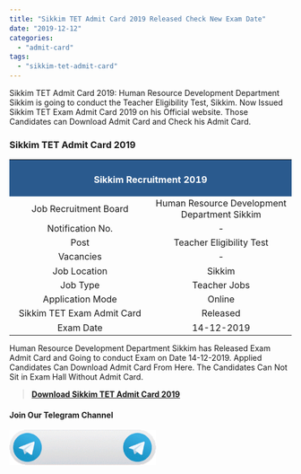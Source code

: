 ```yaml
---
title: "Sikkim TET Admit Card 2019 Released Check New Exam Date"
date: "2019-12-12"
categories: 
  - "admit-card"
tags: 
  - "sikkim-tet-admit-card"
---
```


Sikkim TET Admit Card 2019: Human Resource Development Department Sikkim is going to conduct the Teacher Eligibility Test, Sikkim. Now Issued Sikkim TET Exam Admit Card 2019 on his Official website. Those Candidates can Download Admit Card and Check his Admit Card.

### **Sikkim TET Admit Card 2019**

<table style="border-collapse: collapse; width: 100%;"><tbody><tr><td style="width: 50%; background-color: #2a5a8e; text-align: center;" colspan="2"><h3><strong><span style="color: #ffffff;">Sikkim Recruitment 2019</span></strong></h3></td></tr><tr><td style="width: 50%; text-align: center;"><span style="font-size: 12pt;">Job Recruitment Board</span></td><td style="width: 50%; text-align: center;"><span style="font-size: 12pt;">Human Resource Development Department Sikkim</span></td></tr><tr><td style="width: 50%; text-align: center;"><span style="font-size: 12pt;">Notification No.</span></td><td style="width: 50%; text-align: center;"><span style="font-size: 12pt;">-</span></td></tr><tr><td style="width: 50%; text-align: center;"><span style="font-size: 12pt;">Post</span></td><td style="width: 50%; text-align: center;"><span style="font-size: 12pt;">Teacher Eligibility Test</span></td></tr><tr><td style="width: 50%; text-align: center;"><span style="font-size: 12pt;">Vacancies</span></td><td style="width: 50%; text-align: center;"><span style="font-size: 12pt;">-</span></td></tr><tr><td style="width: 50%; text-align: center;"><span style="font-size: 12pt;">Job Location</span></td><td style="width: 50%; text-align: center;"><span style="font-size: 12pt;">Sikkim</span></td></tr><tr><td style="width: 50%; text-align: center;"><span style="font-size: 12pt;">Job Type</span></td><td style="width: 50%; text-align: center;"><span style="font-size: 12pt;">Teacher Jobs</span></td></tr><tr><td style="width: 50%; text-align: center;"><span style="font-size: 12pt;">Application Mode</span></td><td style="width: 50%; text-align: center;"><span style="font-size: 12pt;">Online</span></td></tr><tr><td style="width: 50%; text-align: center;"><span style="font-size: 12pt;">Sikkim TET Exam Admit Card</span></td><td style="width: 50%; text-align: center;"><span style="font-size: 12pt;">Released</span></td></tr><tr><td style="width: 50%; text-align: center;"><span style="font-size: 12pt;">Exam Date</span></td><td style="width: 50%; text-align: center;"><span style="font-size: 12pt;">14-12-2019</span></td></tr></tbody></table>

Human Resource Development Department Sikkim has Released Exam Admit Card and Going to conduct Exam on Date 14-12-2019. Applied Candidates Can Download Admit Card From Here. The Candidates Can Not Sit in Exam Hall Without Admit Card.

> [**Download Sikkim TET Admit Card 2019**](https://app.box.com/s/x53vaxu5k1rvzwgwdmscwn0kj8oxr219)

#### Join Our Telegram Channel

[![freegovtjobalert.in](images/Free-Govt-Job-Alert-Telegram.gif)](https://t.me/free_govtjobalert)
